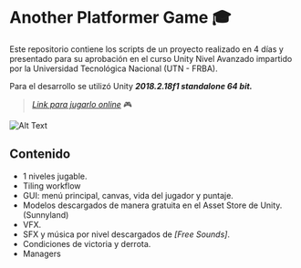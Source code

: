 # Another Platformer Game :mortar_board:

Este repositorio contiene los scripts de un proyecto realizado en 4 días y presentado para su aprobación en el curso Unity Nivel Avanzado impartido por la Universidad Tecnológica Nacional (UTN - FRBA).

Para el desarrollo se utilizó Unity **_2018.2.18f1 standalone 64 bit._**

> *[Link para jugarlo online](https://nj747.itch.io/anotherplatformgame)* :video_game:

![Alt Text](https://github.com/Nj747/Unity-Proyecto-Nivel-Avanzado/Game.gif)


## Contenido 
* 1 niveles jugable. 
* Tiling workflow
* GUI: menú principal, canvas, vida del jugador y puntaje.  
* Modelos descargados de manera gratuita en el Asset Store de Unity. (Sunnyland)
* VFX.
* SFX y música por nivel descargados de *[Free Sounds]*.
* Condiciones de victoria y derrota.
* Managers
